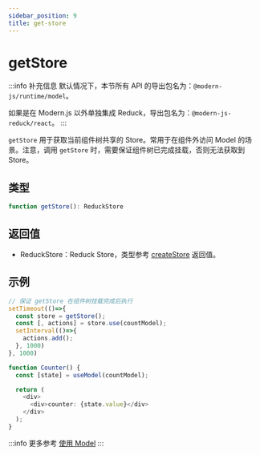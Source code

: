 ```yaml
---
sidebar_position: 9
title: get-store
---
```


# getStore

:::info 补充信息
默认情况下，本节所有 API 的导出包名为：`@modern-js/runtime/model`。

如果是在 Modern.js 以外单独集成 Reduck，导出包名为：`@modern-js-reduck/react`。
:::

`getStore` 用于获取当前组件树共享的 Store。常用于在组件外访问 Model 的场景。注意，调用 `getStore` 时，需要保证组件树已完成挂载，否则无法获取到 Store。


## 类型

```ts
function getStore(): ReduckStore
```

## 返回值

- ReduckStore：Reduck Store，类型参考 [createStore](./create-store.md) 返回值。

## 示例

```ts
// 保证 getStore 在组件树挂载完成后执行
setTimeout(()=>{
  const store = getStore();
  const [, actions] = store.use(countModel);
  setInterval(()=>{
    actions.add();
  }, 1000)
}, 1000)

function Counter() {
  const [state] = useModel(countModel);

  return (
    <div>
      <div>counter: {state.value}</div>
    </div>
  );
}
```

:::info 更多参考
[使用 Model](/docs/guides/features/model/use-model)
:::
